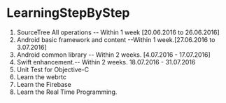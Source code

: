 # LearningStepByStep


1. SourceTree All operations -- Within 1 week [20.06.2016 to 26.06.2016]
2. Android basic framework and content --Within 1 week.[27.06.2016 to 3.07.2016]
3. Android common library -- Within 2 weeks. [4.07.2016 - 17.07.2016]
4. Swift enhancement.-- Within 2 weeks. 18.07.2016 - 31.07.2016
5. Unit Test for Objective-C 
6. Learn the webrtc
7. Learn the Firebase
8. Learn the Real Time Programming.